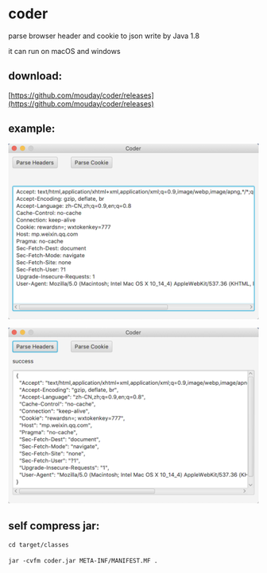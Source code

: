 # coder

parse browser header and cookie to json write by Java 1.8

it can run on macOS and windows
 
## download:
[https://github.com/mouday/coder/releases](https://github.com/mouday/coder/releases)

## example:
![](image/before.png)

![](image/after.png)

## self compress jar:
```
cd target/classes

jar -cvfm coder.jar META-INF/MANIFEST.MF .
```